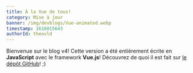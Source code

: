 ```yaml
---
title: À la Vue de tous!
category: Mise à jour
banner: /img/devblogs/Vue-animated.webp
timestamp: 1616015643
authorId: theovld
---
```


Bienvenue sur le blog v4! Cette version a été entièrement écrite en **JavaScript** avec le framework **Vue.js**! Découvrez de quoi il est fait sur [le dépôt GitHub](https://github.com/BecauseOfProg/blog)! ;)
